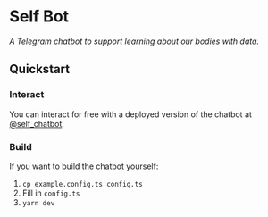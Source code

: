 # Self Bot

_A Telegram chatbot to support learning about our bodies with data._

## Quickstart

### Interact

You can interact for free with a deployed version of the chatbot at [@self_chatbot](https://t.me/self_chatbot).

### Build

If you want to build the chatbot yourself:

1. `cp example.config.ts config.ts`
2. Fill in `config.ts`
3. `yarn dev`
